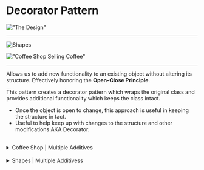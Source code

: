 # Decorator Pattern

!["The Design"](https://www.freecodecamp.org/news/content/images/2019/07/decorator-class-diagram.png)

<hr>

![Shapes](https://www.tutorialspoint.com/design_pattern/images/decorator_pattern_uml_diagram.jpg)

!["Coffee Shop Selling Coffee"](https://www.freecodecamp.org/news/content/images/2019/07/command-class-diagram.PNG)

<hr />

Allows us to add new functionality to an existing object without altering its structure. Effectively honoring the **Open-Close Principle**.

This pattern creates a decorator pattern which wraps the original class and provides additional functionality which keeps the class intact.

- Once the object is open to change, this approach is useful in keeping the structure in tact.
- Useful to help keep up with changes to the structure and other modifications AKA Decorator.


<br/>
<details>
    <summary>Coffee Shop | Multiple Additives</summary>

```java
//The abstract class
public abstract class Beverage  {
    private String description;

    public Beverage(String description) {
        super()
        this.description = description;
    }

    public String getDescription() {
        return this.description;
    }

    public abstract double cost();
}
```


```java
//Different decorator/versions/modifications
public class HouseBlend extends Beverage {
    public HouseBlend() {
        super("House Blend")

    }

    @Override
    public double cost() {
        return 250;
    }

}

```

```java
//Another decorator/versions/modifications.
public class DarkRoast extends Beverage {
    public DarkRoast() {
        super("Dark roast")

    }

    @Override
    public double cost() {
        return 300;
    }
}
```

```java
//The abstract class which is an addOn will be used for modification.
public abstract class AddOn extends Beverage {
    protected Beverage beverage;


    public AddOn(String desc, Beverage beverage) {
        super(desc)
        this.beverage = beverage;
    }

    public abstract String getDescription();
}

```

```java
//Setting up a flavor/decorator without modifying the existing class.
public class SugarAddOn extends AddOn {
    public SugarAddOn(Beverage bev) {
        super("Sugar", bev)

    }

    @Override
    public String getDescription() {
        return beverage.getDescription() + " with sugar"
    }

    @Override
    public Double cost() {
        return beverage.cost() + 10;
    }
}

```


```java
public class MilkAddOn extends AddOn {
    
    public MilkAddOn(Beverage bev) {
        super("Milk", bev)
    }

    @Override
    public String getDescription() {
        return beverage.getDescription() + " with milk"
    }

    @Override
    public Double cost() {
        return beverage.cost() + 35;
    }
}

```


```java
public class CoffeeShop {

    
    public void main() {
        HouseBlend houseBlend = new HouseBlend();
        System.out.println(houseBlend.getDescription() + " cost " + houseBlend.cost())

        MilkAddOn milk = new MilkAdd(houseBlend);
        SugarAddOn sugar = new SugarAddOn(houseBlend);
    }
}

```
</details>



<br/>
<details>
    <summary>Shapes | Multiple Additivess</summary>

```java

public abstract class Shape {
    protected String name;

    public Shape(String name) {
        this.name = name;
    }

    public abstract draw();
}

```

```java 
public class Rectangle extends Shape {
    public Rectangle() {
        super("Rectangle")
    }

    @Override
    public void draw() {
        //Printing 
    }
}

```


```java
public abstract class ShapeDecorator extends Shape {
    protected Shape shape;

    public ShapeDecorator(String name, Shape shape) {
        super(name)

        this.shape = shape;
    }

    public void draw() {
        shape.draw();
    }
}
```

```java
public class CustomShape extends ShapeDecorator {
    public CustomShape(Shape shape) {
        super("Custom Shape", shape)
    }

    public void setDecorator() {
        //Do something.
        shape.draw()
    }
}

```
</details>
